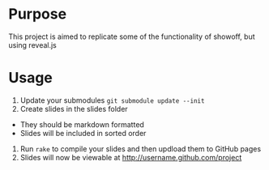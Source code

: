# Purpose
This project is aimed to replicate some of the functionality of showoff,
but using reveal.js

# Usage
1. Update your submodules
  `git submodule update --init`
1. Create slides in the slides folder
  * They should be markdown formatted
  * Slides will be included in sorted order
1. Run `rake` to compile your slides and then updload them to GitHub
   pages
1. Slides will now be viewable at http://username.github.com/project
